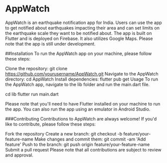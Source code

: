 # AppWatch
AppWatch is an earthquake notification app for India. Users can use the app to get notified about earthquakes impacting their area and can set limits on the earthquake scale they want to be notified about. The app is built on Flutter and is deployed on Firebase. It also utilizes Google Maps. Please note that the app is still under development.

##Installation
To run the AppWatch app on your machine, please follow these steps:

Clone the repository: git clone https://github.com/yourusername/AppWatch.git
Navigate to the AppWatch directory: cd AppWatch
Install dependencies: flutter pub get
Usage
To run the AppWatch app, navigate to the lib folder and run the main.dart file.

cd lib
flutter run main.dart


Please note that you'll need to have Flutter installed on your machine to run the app. You can also run the app using an emulator in Android Studio.

###Contributing
Contributions to AppWatch are always welcome! If you'd like to contribute, please follow these steps:

Fork the repository
Create a new branch: git checkout -b feature/your-feature-name
Make changes and commit them: git commit -am 'Add feature'
Push to the branch: git push origin feature/your-feature-name
Submit a pull request
Please note that all contributions are subject to review and approval.

